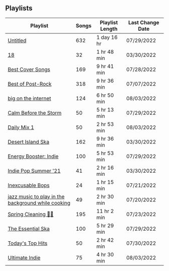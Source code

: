 ## Playlists
|Playlist | Songs | Playlist Length| Last Change Date|
|---|---|---|---|
|[Untitled](/Playlists/Pretty/3MCgdDL3VM4sNHqSVJMDXO.md) | 632 | 1 day 16 hr | 07/29/2022 | 
|[18](/Playlists/Pretty/7DrLIIvXwjSRTAaQjmZtDC.md) | 32 | 1 hr 48 min | 03/30/2022 | 
|[Best Cover Songs](/Playlists/Pretty/7qYDPkTgFw2Z9goeMSgrVC.md) | 169 | 9 hr 41 min | 07/28/2022 | 
|[Best of Post-Rock](/Playlists/Pretty/4ebKOuGNfJ5g8RdtbEBHxe.md) | 318 | 9 hr 36 min | 07/07/2022 | 
|[big on the internet](/Playlists/Pretty/37i9dQZF1DX5Vy6DFOcx00.md) | 124 | 6 hr 50 min | 08/03/2022 | 
|[Calm Before the Storm](/Playlists/Pretty/37i9dQZF1DWWTdxbiocWOL.md) | 50 | 5 hr 13 min | 07/29/2022 | 
|[Daily Mix 1](/Playlists/Pretty/37i9dQZF1E39Gzb56luQni.md) | 50 | 2 hr 53 min | 08/03/2022 | 
|[Desert Island Ska](/Playlists/Pretty/7AodoCcN7r6zCDut0GnG8g.md) | 162 | 9 hr 36 min | 03/30/2022 | 
|[Energy Booster: Indie](/Playlists/Pretty/37i9dQZF1DX8hY56Fq3fM0.md) | 100 | 5 hr 53 min | 07/29/2022 | 
|[Indie Pop Summer '21](/Playlists/Pretty/4BcXTPzIirZmyzp2jj1k5n.md) | 41 | 2 hr 16 min | 03/30/2022 | 
|[Inexcusable Bops](/Playlists/Pretty/1EsozxnoOIr5u6iMfmobfh.md) | 24 | 1 hr 15 min | 07/21/2022 | 
|[jazz music to play in the background while cooking](/Playlists/Pretty/5TrM2C1a4McxIlFMgxgEHi.md) | 49 | 2 hr 30 min | 07/20/2022 | 
|[Spring Cleaning 🧼🧹](/Playlists/Pretty/3R4JUoD8HBVxgAXGRHp6Q9.md) | 195 | 11 hr 2 min | 07/23/2022 | 
|[The Essential Ska](/Playlists/Pretty/37i9dQZF1DX7WJ4yDmRK8R.md) | 100 | 5 hr 29 min | 07/29/2022 | 
|[Today's Top Hits](/Playlists/Pretty/37i9dQZF1DXcBWIGoYBM5M.md) | 50 | 2 hr 42 min | 07/30/2022 | 
|[Ultimate Indie](/Playlists/Pretty/37i9dQZF1DX2Nc3B70tvx0.md) | 75 | 4 hr 30 min | 08/03/2022 | 
